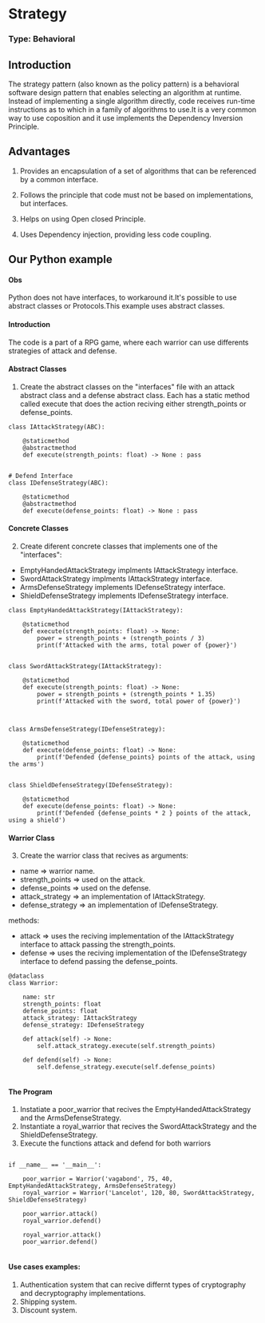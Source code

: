 # Strategy

### Type: Behavioral

## Introduction

The strategy pattern (also known as the policy pattern) is a behavioral software design pattern that enables selecting an algorithm at runtime. Instead of implementing a single algorithm directly, code receives run-time instructions as to which in a family of algorithms to use.It is a very common way to use coposition and it use implements the Dependency Inversion Principle.


## Advantages

1. Provides an encapsulation of a set of algorithms that can be referenced by a common interface.

2. Follows the principle that code must not be based on implementations, but interfaces.

3. Helps on using Open closed Principle.

4. Uses Dependency injection, providing less code coupling. 

## Our Python example

#### Obs

Python does not have interfaces, to workaround it.It's possible to use abstract classes or Protocols.This example uses abstract classes. 

#### Introduction

The code is a part of a RPG game, where each warrior can use differents strategies of attack and defense. 

#### Abstract Classes

1. Create the abstract classes on the "interfaces" file with an attack abstract class and a defense abstract class.
Each has a static method called execute that does the action reciving either strength_points or defense_points.

```
class IAttackStrategy(ABC):
    
    @staticmethod
    @abstractmethod
    def execute(strength_points: float) -> None : pass
    

# Defend Interface
class IDefenseStrategy(ABC):
    
    @staticmethod
    @abstractmethod
    def execute(defense_points: float) -> None : pass

```

#### Concrete Classes

2. Create diferent concrete classes that implements one of the "interfaces":

* EmptyHandedAttackStrategy implments IAttackStrategy interface.
* SwordAttackStrategy implments IAttackStrategy interface.
* ArmsDefenseStrategy implements IDefenseStrategy interface.
* ShieldDefenseStrategy implements IDefenseStrategy interface.

```
class EmptyHandedAttackStrategy(IAttackStrategy):
    
    @staticmethod
    def execute(strength_points: float) -> None:
        power = strength_points + (strength_points / 3)
        print(f'Attacked with the arms, total power of {power}')


class SwordAttackStrategy(IAttackStrategy):
    
    @staticmethod
    def execute(strength_points: float) -> None:
        power = strength_points + (strength_points * 1.35)
        print(f'Attacked with the sword, total power of {power}')
    


class ArmsDefenseStrategy(IDefenseStrategy):
    
    @staticmethod
    def execute(defense_points: float) -> None:
        print(f'Defended {defense_points} points of the attack, using the arms')
        

class ShieldDefenseStrategy(IDefenseStrategy):
    
    @staticmethod
    def execute(defense_points: float) -> None:
        print(f'Defended {defense_points * 2 } points of the attack, using a shield')

```

#### Warrior Class

3. Create the warrior class that recives as arguments:

* name => warrior name.
* strength_points => used on the attack.
* defense_points => used on the defense.
* attack_strategy => an implementation of IAttackStrategy.
* defense_strategy => an implementation of IDefenseStrategy.

methods:

* attack => uses the reciving implementation of the IAttackStrategy interface to attack passing the strength_points.
* defense => uses the reciving implementation of the IDefenseStrategy interface to defend passing the defense_points.

```
@dataclass
class Warrior:
    
    name: str
    strength_points: float
    defense_points: float
    attack_strategy: IAttackStrategy
    defense_strategy: IDefenseStrategy
    
    def attack(self) -> None:
        self.attack_strategy.execute(self.strength_points)
        
    def defend(self) -> None:
        self.defense_strategy.execute(self.defense_points)
    
```

#### The Program

1. Instatiate a poor_warrior that recives the EmptyHandedAttackStrategy and the ArmsDefenseStrategy.
2. Instantiate a royal_warrior that recives the SwordAttackStrategy and the ShieldDefenseStrategy.
3. Execute the functions attack and defend for both warriors

```

if __name__ == '__main__':
    
    poor_warrior = Warrior('vagabond', 75, 40, EmptyHandedAttackStrategy, ArmsDefenseStrategy)
    royal_warrior = Warrior('Lancelot', 120, 80, SwordAttackStrategy, ShieldDefenseStrategy)
    
    poor_warrior.attack()
    royal_warrior.defend()
    
    royal_warrior.attack()
    poor_warrior.defend()
    
```

#### Use cases examples:
1. Authentication system that can recive differnt types of cryptography and decryptography implementations.
2. Shipping system.
3. Discount system.
